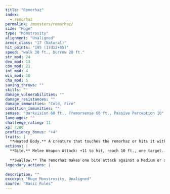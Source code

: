 ```yaml
---
title: "Remorhaz"
index:
  - remorhaz
permalink: /monsters/remorhaz/
size: "Huge"
type: "Monstrosity"
alignment: "Unaligned"
armor_class: "17 (Natural)"
hit_points: "195 (17d12+85)"
speed: "walk 30 ft., burrow 20 ft."
str_mod: 24
dex_mod: 13
con_mod: 21
int_mod: 4
wis_mod: 10
cha_mod: 5
saving_throws: ""
skills: ""
damage_vulnerabilities: ""
damage_resistances: ""
damage_immunities: "Cold, Fire"
condition_immunities: ""
senses: "Darkvision 60 ft., Tremorsense 60 ft., Passive Perception 10"
languages: ""
challenge_rating: 11
xp: 7200
proficiency_bonus: "+4"
traits: |
  **Heated Body.** A creature that touches the remorhaz or hits it with a melee attack while within 5 feet of it takes 10 (3d6) fire damage.
actions: |
  **Bite.** Melee Weapon Attack: +11 to hit, reach 10 ft., one target. Hit: 40 (6d10 + 7) piercing damage plus 10 (3d6) fire damage. If the target is a creature, it is grappled (escape DC 17). Until this grapple ends, the target is restrained, and the remorhaz can't bite another target.
  
  **Swallow.** The remorhaz makes one bite attack against a Medium or smaller creature it is grappling. If the attack hits, that creature takes the bite's damage and is swallowed, and the grapple ends. While swallowed, the creature is blinded and restrained, it has total cover against attacks and other effects outside the remorhaz, and it takes 21 (6d6) acid damage at the start of each of the remorhaz's turns. If the remorhaz takes 30 damage or more on a single turn from a creature inside it, the remorhaz must succeed on a DC 15 Constitution saving throw at the end of that turn or regurgitate all swallowed creatures, which fall prone in a space within 10 feet of the remorhaz. If the remorhaz dies, a swallowed creature is no longer restrained by it and can escape from the corpse using 15 feet of movement, exiting prone.  
legendary_actions: |
  
description: ""
excerpt: "Huge Monstrosity, Unaligned"
source: "Basic Rules"
---
```

